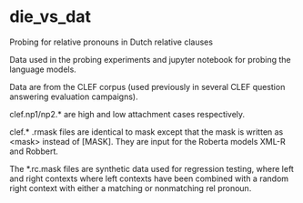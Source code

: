 # die_vs_dat
Probing for relative pronouns in Dutch relative clauses

Data used in the probing experiments and jupyter notebook for probing the language models. 

Data are from the CLEF corpus (used previously in several CLEF question answering evaluation campaigns). 

clef.np1/np2.* are high and low attachment cases respectively.

clef.* .rmask files are identical to mask except that the mask is written as \<mask\> instead of [MASK]. They are input for the Roberta models XML-R and Robbert.
  
The *.rc.mask files are synthetic data used for regression testing, where left and right contexts where left contexts have been combined with a random right context with either a matching or nonmatching rel pronoun. 
  
  
